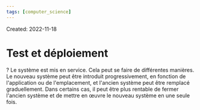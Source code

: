 ```yaml
---
tags: [computer_science] 
---
```

Created: 2022-11-18

# Test et déploiement
?
Le système est mis en service.
Cela peut se faire de différentes manières. Le nouveau système peut être introduit progressivement, en fonction de l'application ou de l'emplacement, et l'ancien système peut être remplacé graduellement.
Dans certains cas, il peut être plus rentable de fermer l'ancien système et de mettre en œuvre le nouveau système en une seule fois.
<!--SR:!2023-04-01,78,230-->